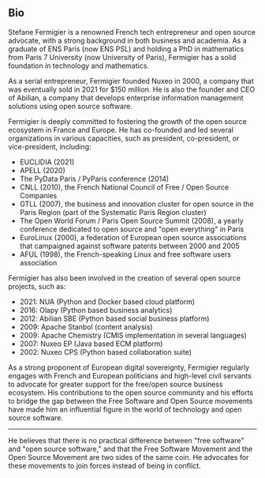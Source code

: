 ## Bio

Stefane Fermigier is a renowned French tech entrepreneur and open source advocate, with a strong background in both business and academia. As a graduate of ENS Paris (now ENS PSL) and holding a PhD in mathematics from Paris 7 University (now University of Paris), Fermigier has a solid foundation in technology and mathematics.

As a serial entrepreneur, Fermigier founded Nuxeo in 2000, a company that was eventually sold in 2021 for $150 million. He is also the founder and CEO of Abilian, a company that develops enterprise information management solutions using open source software.

Fermigier is deeply committed to fostering the growth of the open source ecosystem in France and Europe. He has co-founded and led several organizations in various capacities, such as president, co-president, or vice-president, including:

- EUCLIDIA (2021)
- APELL (2020)
- The PyData Paris / PyParis conference (2014)
- CNLL (2010), the French National Council of Free / Open Source Companies
- GTLL (2007), the business and innovation cluster for open source in the Paris Region (part of the Systematic Paris Region cluster)
- The Open World Forum / Paris Open Source Summit (2008), a yearly conference dedicated to open source and "open everything" in Paris
- EuroLinux (2000), a federation of European open source associations that campaigned against software patents between 2000 and 2005
- AFUL (1998), the French-speaking Linux and free software users association

Fermigier has also been involved in the creation of several open source projects, such as:

- 2021: NUA (Python and Docker based cloud platform)
- 2016: Olapy (Python based business analytics)
- 2012: Abilian SBE (Python based social business platform)
- 2009: Apache Stanbol (content analysis)
- 2009: Apache Chemistry (CMIS implementation in several languages)
- 2007: Nuxeo EP (Java based ECM platform)
- 2002: Nuxeo CPS (Python based collaboration suite)

As a strong proponent of European digital sovereignty, Fermigier regularly engages with French and European politicians and high-level civil servants to advocate for greater support for the free/open source business ecosystem. His contributions to the open source community and his efforts to bridge the gap between the Free Software and Open Source movements have made him an influential figure in the world of technology and open source software.

______________________________________________________________________

He believes that there is no practical difference between "free software" and "open source software," and that the Free Software Movement and the Open Source Movement are two sides of the same coin. He advocates for these movements to join forces instead of being in conflict.
